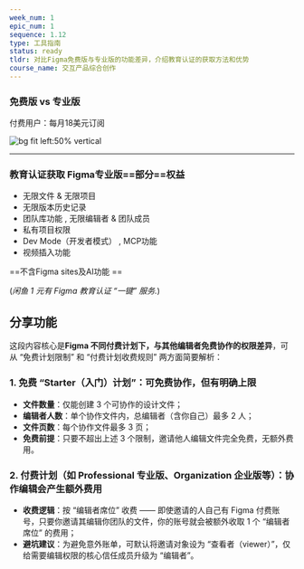 ```yaml
---
week_num: 1
epic_num: 1
sequence: 1.12
type: 工具指南
status: ready
tldr: 对比Figma免费版与专业版的功能差异，介绍教育认证的获取方法和优势
course_name: 交互产品综合创作
---
```


### 免费版 vs 专业版  

付费用户：每月18美元订阅  

![bg fit left:50% vertical](https://i.imgur.com/pY96FeX.webp)


---


### 教育认证获取 Figma专业版==部分==权益  

- 无限文件 & 无限项目  
- 无限版本历史记录  
- 团队库功能 , 无限编辑者 & 团队成员  
- 私有项目权限  
- Dev Mode（开发者模式） , MCP功能
- 视频插入功能  

==不含Figma sites及AI功能  ==

(_闲鱼 1 元有 Figma 教育认证 “一键” 服务._)



## 分享功能
这段内容核心是**Figma 不同付费计划下，与其他编辑者免费协作的权限差异**，可从 “免费计划限制” 和 “付费计划收费规则” 两方面简要解析：

### 1. 免费 “Starter（入门）计划”：可免费协作，但有明确上限

  

- **文件数量**：仅能创建 3 个可协作的设计文件；
- **编辑者人数**：单个协作文件内，总编辑者（含你自己）最多 2 人；
- **文件页数**：每个协作文件最多 3 页；
- **免费前提**：只要不超出上述 3 个限制，邀请他人编辑文件完全免费，无额外费用。

### 2. 付费计划（如 Professional 专业版、Organization 企业版等）：协作编辑会产生额外费用

  

- **收费逻辑**：按 “编辑者席位” 收费 —— 即使邀请的人自己有 Figma 付费账号，只要你邀请其编辑你团队的文件，你的账号就会被额外收取 1 个 “编辑者席位” 的费用；
- **避坑建议**：为避免意外账单，可默认将邀请对象设为 “查看者（viewer）”，仅给需要编辑权限的核心信任成员升级为 “编辑者”。



 





